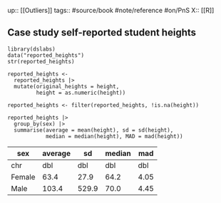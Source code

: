 up:: [[Outliers]]
tags:: #source/book #note/reference #on/PnS 
X:: [[R]] 

## Case study self-reported student heights

```
library(dslabs)
data("reported_heights")
str(reported_heights)
```

```
reported_heights <- 
  reported_heights |>
  mutate(original_heights = height,
         height = as.numeric(height))
```

```
reported_heights <- filter(reported_heights, !is.na(height))
```

```
reported_heights |>
  group_by(sex) |>
  summarise(average = mean(height), sd = sd(height),
            median = median(height), MAD = mad(height))
```


|sex|average|sd|median|mad|
|---|---|---|---|---|
|chr|dbl|dbl|dbl|dbl|
|Female|63.4|27.9|64.2|4.05|
|Male|103.4|529.9|70.0|4.45|

